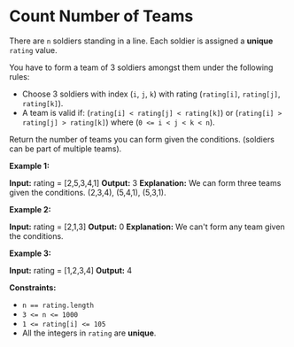 # Count Number of Teams

There are `n` soldiers standing in a line. Each soldier is assigned a **unique** `rating` value.

You have to form a team of 3 soldiers amongst them under the following rules:

*   Choose 3 soldiers with index (`i`, `j`, `k`) with rating (`rating[i]`, `rating[j]`, `rating[k]`).
*   A team is valid if: (`rating[i] < rating[j] < rating[k]`) or (`rating[i] > rating[j] > rating[k]`) where (`0 <= i < j < k < n`).

Return the number of teams you can form given the conditions. (soldiers can be part of multiple teams).

**Example 1:**

**Input:** rating = \[2,5,3,4,1\]
**Output:** 3
**Explanation:** We can form three teams given the conditions. (2,3,4), (5,4,1), (5,3,1). 

**Example 2:**

**Input:** rating = \[2,1,3\]
**Output:** 0
**Explanation:** We can't form any team given the conditions.

**Example 3:**

**Input:** rating = \[1,2,3,4\]
**Output:** 4

**Constraints:**

*   `n == rating.length`
*   `3 <= n <= 1000`
*   `1 <= rating[i] <= 105`
*   All the integers in `rating` are **unique**.